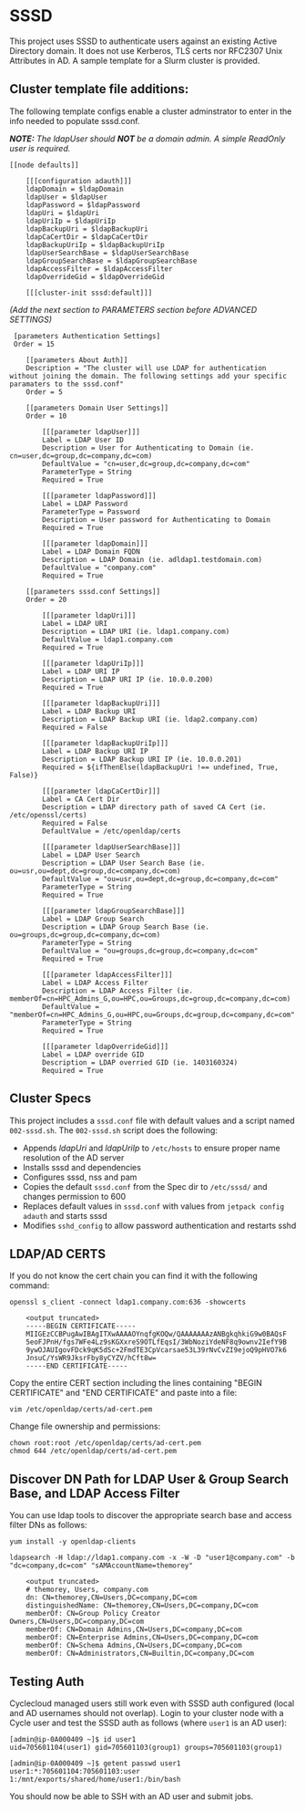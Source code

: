 
SSSD
========

This project uses SSSD to authenticate users against an existing Active Directory domain.  It does not use Kerberos, TLS certs nor RFC2307 Unix Attributes in AD.  A sample template for a Slurm cluster is provided.


## Cluster template file additions:
The following template configs enable a cluster adminstrator to enter in the info needed to populate sssd.conf.

***NOTE:***  *The ldapUser should **NOT** be a domain admin.  A simple ReadOnly user is required.* 


    [[node defaults]]

        [[[configuration adauth]]]
        ldapDomain = $ldapDomain
        ldapUser = $ldapUser
        ldapPassword = $ldapPassword
        ldapUri = $ldapUri
        ldapUriIp = $ldapUriIp
        ldapBackupUri = $ldapBackupUri
        ldapCaCertDir = $ldapCaCertDir
        ldapBackupUriIp = $ldapBackupUriIp
        ldapUserSearchBase = $ldapUserSearchBase
        ldapGroupSearchBase = $ldapGroupSearchBase
        ldapAccessFilter = $ldapAccessFilter
        ldapOverrideGid = $ldapOverrideGid
        
        [[[cluster-init sssd:default]]] 
        
        
 *(Add the next section to PARAMETERS section before ADVANCED SETTINGS)*  
 
     [parameters Authentication Settings]
     Order = 15

        [[parameters About Auth]]
        Description = "The cluster will use LDAP for authentication without joining the domain. The following settings add your specific paramaters to the sssd.conf"
        Order = 5

        [[parameters Domain User Settings]]
        Order = 10 

            [[[parameter ldapUser]]]
            Label = LDAP User ID
            Description = User for Authenticating to Domain (ie. cn=user,dc=group,dc=company,dc=com)
            DefaultValue = "cn=user,dc=group,dc=company,dc=com"
            ParameterType = String
            Required = True

            [[[parameter ldapPassword]]]
            Label = LDAP Password
            ParameterType = Password
            Description = User password for Authenticating to Domain
            Required = True

            [[[parameter ldapDomain]]]
            Label = LDAP Domain FQDN
            Description = LDAP Domain (ie. adldap1.testdomain.com)
            DefaultValue = "company.com"
            Required = True	    

        [[parameters sssd.conf Settings]]
        Order = 20

            [[[parameter ldapUri]]]
            Label = LDAP URI
            Description = LDAP URI (ie. ldap1.company.com)
            DefaultValue = ldap1.company.com
            Required = True	 

            [[[parameter ldapUriIp]]]
            Label = LDAP URI IP
            Description = LDAP URI IP (ie. 10.0.0.200)
            Required = True	 

            [[[parameter ldapBackupUri]]]
            Label = LDAP Backup URI
            Description = LDAP Backup URI (ie. ldap2.company.com)
            Required = False	 

            [[[parameter ldapBackupUriIp]]]
            Label = LDAP Backup URI IP
            Description = LDAP Backup URI IP (ie. 10.0.0.201)
            Required = ${ifThenElse(ldapBackupUri !== undefined, True, False)}
            
            [[[parameter ldapCaCertDir]]]
            Label = CA Cert Dir
            Description = LDAP directory path of saved CA Cert (ie. /etc/openssl/certs)
            Required = False
            DefaultValue = /etc/openldap/certs

            [[[parameter ldapUserSearchBase]]]
            Label = LDAP User Search
            Description = LDAP User Search Base (ie. ou=usr,ou=dept,dc=group,dc=company,dc=com)
            DefaultValue = "ou=usr,ou=dept,dc=group,dc=company,dc=com"
            ParameterType = String
            Required = True	

            [[[parameter ldapGroupSearchBase]]]
            Label = LDAP Group Search
            Description = LDAP Group Search Base (ie. ou=groups,dc=group,dc=company,dc=com)
            ParameterType = String
            DefaultValue = "ou=groups,dc=group,dc=company,dc=com"
            Required = True

            [[[parameter ldapAccessFilter]]]
            Label = LDAP Access Filter
            Description = LDAP Access Filter (ie. memberOf=cn=HPC_Admins_G,ou=HPC,ou=Groups,dc=group,dc=company,dc=com)
            DefaultValue = "memberOf=cn=HPC_Admins_G,ou=HPC,ou=Groups,dc=group,dc=company,dc=com"
            ParameterType = String
            Required = True

            [[[parameter ldapOverrideGid]]]
            Label = LDAP override GID
            Description = LDAP overried GID (ie. 1403160324)
            Required = True
        


## Cluster Specs
This project includes a `sssd.conf` file with default values and a script named `002-sssd.sh`.  The `002-sssd.sh` script does the following:

- Appends *ldapUri* and *ldapUriIp* to `/etc/hosts` to ensure proper name resolution of the AD server
- Installs sssd and dependencies
- Configures sssd, nss and pam
- Copies the default `sssd.conf` from the Spec dir to `/etc/sssd/` and changes permission to 600
- Replaces default values in `sssd.conf` with values from `jetpack config adauth` and starts sssd
- Modifies `sshd_config` to allow password authentication and restarts sshd



## LDAP/AD CERTS
If you do not know the cert chain you can find it with the following command:

    openssl s_client -connect ldap1.company.com:636 -showcerts
        
        <output truncated>
        -----BEGIN CERTIFICATE-----
        MIIGEzCCBPugAwIBAgITXwAAAAOYnqfgKOQw/QAAAAAAAzANBgkqhkiG9w0BAQsF
        5eoFJPnH/fgs7WFe4Lz9sKGXxreS9OTLfEqsI/3WbNoziYdeNF8q9ownv2IefY9B
        9ywOJAUIgovFDck9qK5dSc+2FmdTE3CpVcarsae53L39rNvCvZI9ejoQ9pHVO7k6
        JnsuC/YsWR9JksrFby8yCYZV/hCft8w=
        -----END CERTIFICATE-----

Copy the entire CERT section including the lines containing "BEGIN CERTIFICATE" and "END CERTIFICATE" and paste into a file:

    vim /etc/openldap/certs/ad-cert.pem
    
Change file ownership and permissions:

    chown root:root /etc/openldap/certs/ad-cert.pem
    chmod 644 /etc/openldap/certs/ad-cert.pem



## Discover DN Path for LDAP User & Group Search Base, and LDAP Access Filter
You can use ldap tools to discover the appropriate search base and access filter DNs as follows:

    yum install -y openldap-clients
    
    ldapsearch -H ldap://ldap1.company.com -x -W -D "user1@company.com" -b "dc=company,dc=com" "sAMAccountName=themorey"
    
        <output truncated>
        # themorey, Users, company.com
        dn: CN=themorey,CN=Users,DC=company,DC=com
        distinguishedName: CN=themorey,CN=Users,DC=company,DC=com
        memberOf: CN=Group Policy Creator Owners,CN=Users,DC=company,DC=com
        memberOf: CN=Domain Admins,CN=Users,DC=company,DC=com
        memberOf: CN=Enterprise Admins,CN=Users,DC=company,DC=com
        memberOf: CN=Schema Admins,CN=Users,DC=company,DC=com
        memberOf: CN=Administrators,CN=Builtin,DC=company,DC=com



## Testing Auth
Cyclecloud managed users still work even with SSSD auth configured (local and AD usernames should not overlap).  Login to your cluster node with a Cycle user and test the SSSD auth as follows (where `user1` is an AD user):

    [admin@ip-0A000409 ~]$ id user1
    uid=705601104(user1) gid=705601103(group1) groups=705601103(group1)
    
    [admin@ip-0A000409 ~]$ getent passwd user1
    user1:*:705601104:705601103:user 1:/mnt/exports/shared/home/user1:/bin/bash


You should now be able to SSH with an AD user and submit jobs.
